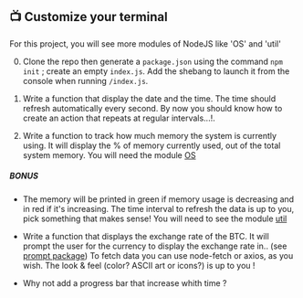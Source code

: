 ## 📺 Customize your terminal

For this project, you will see more modules of NodeJS like 'OS' and 'util'

0. Clone the repo then generate a `package.json` using the command `npm init` ; create an empty `index.js`. Add the shebang to launch it from the console when running `/index.js`.

1. Write a function that display the date and the time. The time should refresh automatically every second. By now you should know how to create an action that repeats at regular intervals...!.

2. Write a function to track how much memory the system is currently using. It will display the % of memory currently used, out of the total system memory. You will need the module [OS](https://nodejs.org/api/os.html) 

##### BONUS

* The memory will be printed in green if memory usage is decreasing and in red if it's increasing.
The time interval to refresh the data is up to you, pick something that makes sense!
You will need to see the module [util](https://nodejs.org/api/util.html#utilformatwithoptionsinspectoptions-format-args) 

* Write a function that displays the exchange rate of the BTC. It will prompt the user for the currency to display the exchange rate in.. (see [prompt package](https://www.npmjs.com/package/prompt))
To fetch data you can use node-fetch or axios, as you wish.
The look & feel (color? ASCII art or icons?) is up to you !

* Why not add a progress bar that increase whith time ?